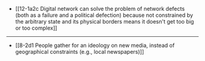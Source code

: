 - [[12-1a2c Digital network can solve the problem of network defects (both as a failure and a political defection) because not constrained by the arbitrary state and its physical borders means it doesn't get too big or too complex]]
---
- [[8-2d1 People gather for an ideology on new media, instead of geographical constraints (e.g., local newspapers)]]
